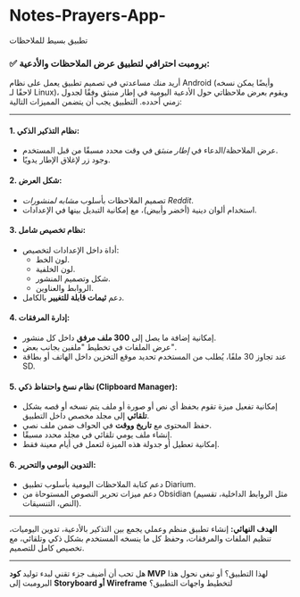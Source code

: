 # Notes-Prayers-App-
تطبيق بسيط للملاحظات 


### ✅ برومبت احترافي لتطبيق عرض الملاحظات والأدعية:
أريد منك مساعدتي في تصميم تطبيق يعمل على نظام Android (وأيضًا يمكن نسخه لاحقًا لـ Linux)، ويقوم بعرض ملاحظاتي حول الأدعية اليومية في إطار منبثق وفقًا لجدول زمني أحدده. التطبيق يجب أن يتضمن المميزات التالية:

---

#### 1. **نظام التذكير الذكي:**
- عرض الملاحظة/الدعاء في *إطار منبثق* في وقت محدد مسبقًا من قبل المستخدم.
- وجود زر لإغلاق الإطار يدويًا.

#### 2. **شكل العرض:**
- تصميم الملاحظات بأسلوب *مشابه لمنشورات Reddit*.
- استخدام ألوان دينية (أخضر وأبيض)، مع إمكانية التبديل بينها في الإعدادات.

#### 3. **نظام تخصيص شامل:**
- أداة داخل الإعدادات لتخصيص:
  - لون الخط.
  - لون الخلفية.
  - شكل وتصميم المنشور.
  - الروابط والعناوين.
- دعم **ثيمات قابلة للتغيير** بالكامل.

#### 4. **إدارة المرفقات:**
- إمكانية إضافة ما يصل إلى **300 ملف مرفق** داخل كل منشور.
- عرض الملفات في تخطيط "ملفين بجانب بعض".
- عند تجاوز 30 ملفًا، يُطلب من المستخدم تحديد موقع التخزين داخل الهاتف أو بطاقة SD.

#### 5. **نظام نسخ واحتفاظ ذكي (Clipboard Manager):**
- إمكانية تفعيل ميزة تقوم بحفظ أي نص أو صورة أو ملف يتم نسخه أو قصه بشكل **تلقائي** إلى مجلد مخصص داخل التطبيق.
- حفظ المحتوى مع **تاريخ ووقت** في الحواف ضمن ملف نصي.
- إنشاء ملف يومي تلقائي في مجلد محدد مسبقًا.
- إمكانية تعطيل أو جدولة هذه الميزة لتعمل في أيام معينة فقط.

#### 6. **التدوين اليومي والتحرير:**
- دعم كتابة الملاحظات اليومية بأسلوب تطبيق Diarium.
- دعم ميزات تحرير النصوص المستوحاة من Obsidian (مثل الروابط الداخلية، تقسيم النص، التنسيقات).

---

**الهدف النهائي:**
إنشاء تطبيق منظم وعملي يجمع بين التذكير بالأدعية، تدوين اليوميات، تنظيم الملفات والمرفقات، وحفظ كل ما ينسخه المستخدم بشكل ذكي وتلقائي، مع تخصيص كامل للتصميم.

---

هل تحب أن أضيف جزء تقني لبدء توليد **كود MVP** لهذا التطبيق؟ أو تبغى نحول هذا البرومبت إلى **Storyboard أو Wireframe** لتخطيط واجهات التطبيق؟
